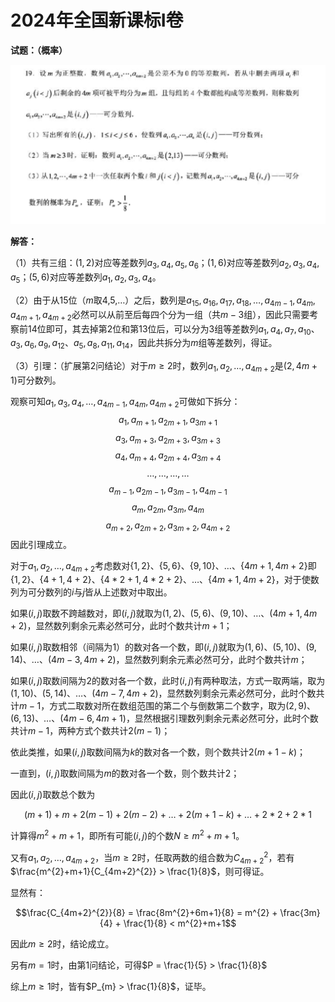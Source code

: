 # 2024年全国新课标Ⅰ卷


**试题：（概率）**

![](assets/2024年全国新课标Ⅰ卷/2024年最后一题.jpg)

**解答：**

（1）共有三组：$(1,2)$对应等差数列$a_{3},a_{4},a_{5},a_{6}$；$(1,6)$对应等差数列$a_{2},a_{3},a_{4},a_{5}$；$(5,6)$对应等差数列$a_{1},a_{2},a_{3},a_{4}$。

（2）由于从15位（$m$取4,5,…）之后，数列是$a_{15},a_{16},a_{17},a_{18},\dots ,a_{4m-1},a_{4m},a_{4m+1},a_{4m+2}$必然可以从前至后每四个分为一组（共$m-3$组），因此只需要考察前14位即可，其去掉第2位和第13位后，可以分为3组等差数列$a_{1},a_{4},a_{7},a_{10}$、$a_{3},a_{6},a_{9},a_{12}$、$a_{5},a_{8},a_{11},a_{14}$，因此共拆分为$m$组等差数列，得证。

（3）引理：（扩展第2问结论）对于$m\ge 2$时，数列$a_{1},a_{2},\dots ,a_{4m+2}$是$(2,4m+1)$可分数列。

观察可知$a_{1},a_{3},a_{4},\dots ,a_{4m-1},a_{4m},a_{4m+2}$可做如下拆分：
$$a_{1},a_{m+1},a_{2m+1},a_{3m+1}$$
$$a_{3},a_{m+3},a_{2m+3},a_{3m+3}$$
$$a_{4},a_{m+4},a_{2m+4},a_{3m+4}$$
$$\dots ,\dots ,\dots ,\dots $$
$$a_{m-1},a_{2m-1},a_{3m-1},a_{4m-1}$$
$$a_{m},a_{2m},a_{3m},a_{4m}$$
$$a_{m+2},a_{2m+2},a_{3m+2},a_{4m+2}$$
因此引理成立。

对于$a_{1},a_{2},\dots ,a_{4m+2}$考虑数对$\{1,2\}$、$\{5,6\}$、$\{9,10\}$、…、$\{4m+1,4m+2\}$即$\{1,2\}$、$\{4+1,4+2\}$、$\{4*2+1,4*2+2\}$、…、$\{4m+1,4m+2\}$，对于使数列为可分数列的$i$与$j$皆从上述数对中取出。

如果$(i,j)$取数不跨越数对，即$(i,j)$就取为$(1,2)$、$(5,6)$、$(9,10)$、…、$(4m+1,4m+2)$，显然数列剩余元素必然可分，此时个数共计$m+1$；

如果$(i,j)$取数相邻（间隔为$1$）的数对各一个数，即$(i,j)$就取为$(1,6)$、$(5,10)$、$(9,14)$、…、$(4m-3,4m+2)$，显然数列剩余元素必然可分，此时个数共计$m$；

如果$(i,j)$取数间隔为$2$的数对各一个数，此时$(i,j)$有两种取法，方式一取两端，取为$(1,10)$、$(5,14)$、…、$(4m-7,4m+2)$，显然数列剩余元素必然可分，此时个数共计$m-1$，方式二取数对所在数组范围的第二个与倒数第二个数字，取为$(2,9)$、$(6,13)$、…、$(4m-6,4m+1)$，显然根据引理数列剩余元素必然可分，此时个数共计$m-1$，两种方式个数共计$2(m-1)$；

依此类推，如果$(i,j)$取数间隔为$k$的数对各一个数，则个数共计$2(m+1-k)$；

一直到，$(i,j)$取数间隔为$m$的数对各一个数，则个数共计$2$；

因此$(i,j)$取数总个数为

$$(m+1)+m+2(m-1)+2(m-2)+\dots +2(m+1-k)+\dots +2*2+2*1$$

计算得$m^{2}+m+1$，即所有可能$(i,j)$的个数$N\ge m^{2}+m+1$。

又有$a_{1},a_{2},\dots ,a_{4m+2}$，当$m\ge 2$时，任取两数的组合数为$C_{4m+2}^{2}$，若有$\frac{m^{2}+m+1}{C_{4m+2}^{2}} > \frac{1}{8}$，则可得证。

显然有：

$$\frac{C_{4m+2}^{2}}{8} = \frac{8m^{2}+6m+1}{8} = m^{2} + \frac{3m}{4} + \frac{1}{8} < m^{2}+m+1$$

因此$m\ge 2$时，结论成立。

另有$m=1$时，由第1问结论，可得$P = \frac{1}{5} > \frac{1}{8}$

综上$m\ge 1$时，皆有$P_{m} > \frac{1}{8}$，证毕。
